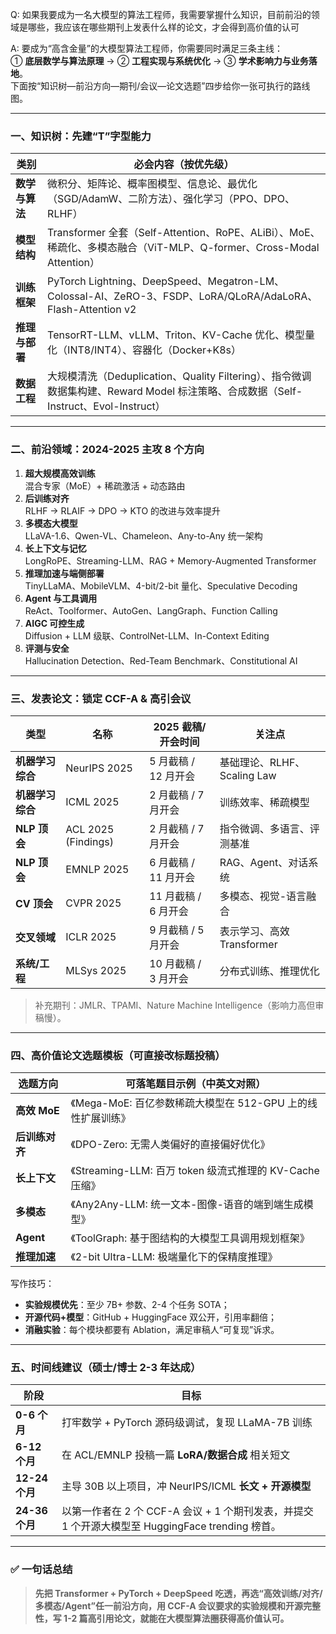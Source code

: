 Q:
如果我要成为一名大模型的算法工程师，我需要掌握什么知识，目前前沿的领域是哪些，我应该在哪些期刊上发表什么样的论文，才会得到高价值的认可

A:
要成为“高含金量”的大模型算法工程师，你需要同时满足三条主线：  
① **底层数学与算法原理** → ② **工程实现与系统优化** → ③ **学术影响力与业务落地**。  
下面按“知识树—前沿方向—期刊/会议—论文选题”四步给你一张可执行的路线图。

---

### 一、知识树：先建“T”字型能力

| 类别 | 必会内容（按优先级） |
|---|---|
| **数学与算法** | 微积分、矩阵论、概率图模型、信息论、最优化（SGD/AdamW、二阶方法）、强化学习（PPO、DPO、RLHF） |
| **模型结构** | Transformer 全套（Self-Attention、RoPE、ALiBi）、MoE、稀疏化、多模态融合（ViT-MLP、Q-former、Cross-Modal Attention） |
| **训练框架** | PyTorch Lightning、DeepSpeed、Megatron-LM、Colossal-AI、ZeRO-3、FSDP、LoRA/QLoRA/AdaLoRA、Flash-Attention v2 |
| **推理与部署** | TensorRT-LLM、vLLM、Triton、KV-Cache 优化、模型量化（INT8/INT4）、容器化（Docker+K8s） |
| **数据工程** | 大规模清洗（Deduplication、Quality Filtering）、指令微调数据集构建、Reward Model 标注策略、合成数据（Self-Instruct、Evol-Instruct） |

---

### 二、前沿领域：2024-2025 主攻 8 个方向

1. **超大规模高效训练**  
   混合专家（MoE）+ 稀疏激活 + 动态路由  
2. **后训练对齐**  
   RLHF → RLAIF → DPO → KTO 的改进与效率提升  
3. **多模态大模型**  
   LLaVA-1.6、Qwen-VL、Chameleon、Any-to-Any 统一架构  
4. **长上下文与记忆**  
   LongRoPE、Streaming-LLM、RAG + Memory-Augmented Transformer  
5. **推理加速与端侧部署**  
   TinyLLaMA、MobileVLM、4-bit/2-bit 量化、Speculative Decoding  
6. **Agent 与工具调用**  
   ReAct、Toolformer、AutoGen、LangGraph、Function Calling  
7. **AIGC 可控生成**  
   Diffusion + LLM 级联、ControlNet-LLM、In-Context Editing  
8. **评测与安全**  
   Hallucination Detection、Red-Team Benchmark、Constitutional AI

---

### 三、发表论文：锁定 CCF-A & 高引会议

| 类型 | 名称 | 2025 截稿/开会时间 | 关注点 |
|---|---|---|---|
| **机器学习综合** | NeurIPS 2025 | 5 月截稿 / 12 月开会 | 基础理论、RLHF、Scaling Law |
| **机器学习综合** | ICML 2025 | 2 月截稿 / 7 月开会 | 训练效率、稀疏模型 |
| **NLP 顶会** | ACL 2025 (Findings) | 2 月截稿 / 7 月开会 | 指令微调、多语言、评测基准 |
| **NLP 顶会** | EMNLP 2025 | 6 月截稿 / 11 月开会 | RAG、Agent、对话系统 |
| **CV 顶会** | CVPR 2025 | 11 月截稿 / 6 月开会 | 多模态、视觉-语言融合 |
| **交叉领域** | ICLR 2025 | 9 月截稿 / 5 月开会 | 表示学习、高效 Transformer |
| **系统/工程** | MLSys 2025 | 10 月截稿 / 3 月开会 | 分布式训练、推理优化 |

> 补充期刊：JMLR、TPAMI、Nature Machine Intelligence（影响力高但审稿慢）。

---

### 四、高价值论文选题模板（可直接改标题投稿）

| 选题方向 | 可落笔题目示例（中英文对照） |
|---|---|
| **高效 MoE** | 《Mega-MoE: 百亿参数稀疏大模型在 512-GPU 上的线性扩展训练》 |
| **后训练对齐** | 《DPO-Zero: 无需人类偏好的直接偏好优化》 |
| **长上下文** | 《Streaming-LLM: 百万 token 级流式推理的 KV-Cache 压缩》 |
| **多模态** | 《Any2Any-LLM: 统一文本-图像-语音的端到端生成模型》 |
| **Agent** | 《ToolGraph: 基于图结构的大模型工具调用规划框架》 |
| **推理加速** | 《2-bit Ultra-LLM: 极端量化下的保精度推理》 |

写作技巧：  
- **实验规模优先**：至少 7B+ 参数、2-4 个任务 SOTA；  
- **开源代码+模型**：GitHub + HuggingFace 双公开，引用率翻倍；  
- **消融实验**：每个模块都要有 Ablation，满足审稿人“可复现”诉求。

---

### 五、时间线建议（硕士/博士 2-3 年达成）

| 阶段 | 目标 |
|---|---|
| **0-6 个月** | 打牢数学 + PyTorch 源码级调试，复现 LLaMA-7B 训练 |
| **6-12 个月** | 在 ACL/EMNLP 投稿一篇 **LoRA/数据合成** 相关短文 |
| **12-24 个月** | 主导 30B 以上项目，冲 NeurIPS/ICML **长文 + 开源模型** |
| **24-36 个月** | 以第一作者在 2 个 CCF-A 会议 + 1 个期刊发表，并提交 1 个开源大模型至 HuggingFace trending 榜首。

---

### ✅ 一句话总结  
> **先把 Transformer + PyTorch + DeepSpeed 吃透，再选“高效训练/对齐/多模态/Agent”任一前沿方向，用 CCF-A 会议要求的实验规模和开源完整性，写 1-2 篇高引用论文，就能在大模型算法圈获得高价值认可。**